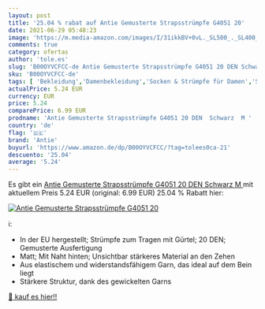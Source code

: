 ```yaml
---
layout: post
title: '25.04 % rabat auf Antie Gemusterte Strapsstrümpfe G4051 20'
date: 2021-06-29 05:48:23
image: 'https://m.media-amazon.com/images/I/31ikkBV+0vL._SL500_._SL400_.jpg'
comments: true
category: ofertas
author: 'tole.es'
slug: 'B00OYVCFCC-de Antie Gemusterte Strapsstrümpfe G4051 20 DEN Schwarz M'
sku: 'B00OYVCFCC-de'
tags: [ 'Bekleidung','Damenbekleidung','Socken & Strümpfe für Damen','Strapsstrümpfe für Damen','antie', ]
actualPrice: 5.24 EUR
currency: EUR
price: 5.24
comparePrice: 6.99 EUR
prodname: 'Antie Gemusterte Strapsstrümpfe G4051 20 DEN  Schwarz  M '
country: 'de'
flag: '🇩🇪'
brand: 'Antie'
buyurl: 'https://www.amazon.de/dp/B00OYVCFCC/?tag=tolees0ca-21'
descuento: '25.04'
average: '5.24'
---
```


Es gibt ein [Antie Gemusterte Strapsstrümpfe G4051 20 DEN  Schwarz  M ](https://www.amazon.de/dp/B00OYVCFCC/?tag=tolees0ca-21) mit aktuellem Preis 5.24 EUR (original: 6.99 EUR) 25.04 % Rabatt hier:

[![Antie Gemusterte Strapsstrümpfe G4051 20](https://m.media-amazon.com/images/I/31ikkBV+0vL._SL500_._SL400_.jpg)](https://www.amazon.de/dp/B00OYVCFCC/?tag=tolees0ca-21)

ℹ️:

- In der EU hergestellt; Strümpfe zum Tragen mit Gürtel; 20 DEN; Gemusterte Ausfertigung
- Matt; Mit Naht hinten; Unsichtbar stärkeres Material an den Zehen
- Aus elastischem und widerstandsfähigem Garn, das ideal auf dem Bein liegt
- Stärkere Struktur, dank des gewickelten Garns

[🛒 kauf es hier!!](https://www.amazon.de/dp/B00OYVCFCC/?tag=tolees0ca-21)
